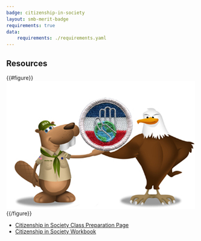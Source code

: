 ```yaml
---
badge: citizenship-in-society
layout: smb-merit-badge
requirements: true
data:
    requirements: ./requirements.yaml
---
```


## Resources

{{#figure}}<img src="citizenship-in-society-bucky.jpg" class="W(100%)" />{{/figure}}
* [Citizenship in Society Class Preparation Page](citizenship-in-society-cpp.pdf)
* [Citizenship in Society Workbook](citizenship-in-society-workbook.pdf)
